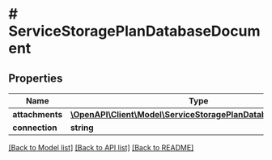 # # ServiceStoragePlanDatabaseDocument

## Properties

Name | Type | Description | Notes
------------ | ------------- | ------------- | -------------
**attachments** | [**\OpenAPI\Client\Model\ServiceStoragePlanDatabaseAttachment**](ServiceStoragePlanDatabaseAttachment.md) |  | [optional]
**connection** | **string** |  | [optional]

[[Back to Model list]](../../README.md#models) [[Back to API list]](../../README.md#endpoints) [[Back to README]](../../README.md)
